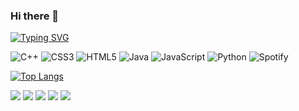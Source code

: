### Hi there 👋

[![Typing SVG](https://readme-typing-svg.herokuapp.com?color=%2336BCF7&lines=I'm+Computer+science+student)](https://git.io/typing-svg)

![C++](https://img.shields.io/badge/c++-%2300599C.svg?style=for-the-badge&logo=c%2B%2B&logoColor=white)
![CSS3](https://img.shields.io/badge/css3-%231572B6.svg?style=for-the-badge&logo=css3&logoColor=white)
![HTML5](https://img.shields.io/badge/html5-%23E34F26.svg?style=for-the-badge&logo=html5&logoColor=white)
![Java](https://img.shields.io/badge/java-%23ED8B00.svg?style=for-the-badge&logo=java&logoColor=white)
![JavaScript](https://img.shields.io/badge/javascript-%23323330.svg?style=for-the-badge&logo=javascript&logoColor=%23F7DF1E)
![Python](https://img.shields.io/badge/python-3670A0?style=for-the-badge&logo=python&logoColor=ffdd54)
![Spotify](https://img.shields.io/badge/Spotify-1ED760?style=for-the-badge&logo=spotify&logoColor=white)

[![Top Langs](https://github-readme-stats.vercel.app/api/top-langs/?username=yofujitsu&layout=compact)](https://github.com/yofujitsu/github-readme-stats&theme=solarized_dark)

![](https://github-profile-summary-cards.vercel.app/api/cards/profile-details?username=yofujitsu&theme=solarized_dark)
![](https://github-profile-summary-cards.vercel.app/api/cards/most-commit-language?username=yofujitsu&theme=solarized_dark)
![](https://github-profile-summary-cards.vercel.app/api/cards/repos-per-language?username=yofujitsut&theme=solarized_dark)
![](https://github-profile-summary-cards.vercel.app/api/cards/stats?username=yofujitsu&theme=solarized_dark)
![](https://github-profile-summary-cards.vercel.app/api/cards/productive-time?username=yofujitsu&theme=solarized_dark)
